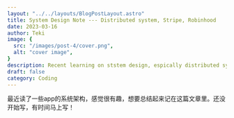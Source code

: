 ```yaml
---
layout: "../../layouts/BlogPostLayout.astro"
title: System Design Note --- Distributed system, Stripe, Robinhood
date: 2023-03-16
author: Teki
image: {
  src: "/images/post-4/cover.png",
  alt: "cover image",
}
description: Recent learning on ststem design, espically distributed system.还没开始写，最近有空就写！
draft: false
category: Coding
---
```


最近读了一些app的系统架构，感觉很有趣，想要总结起来记在这篇文章里。还没开始写，有时间马上写！

